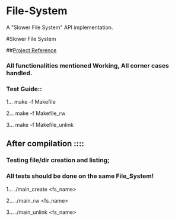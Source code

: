 # File-System
A "Slower File System" API implementation.  

#Slower File System

##[Project Reference](http://pages.cs.wisc.edu/~dusseau/Classes/CS537-F07/Projects/P4/index.html)

### All functionalities mentioned Working, All corner cases handled.

### Test Guide::

1... make -f Makefile

2... make -f Makefile_rw

3... make -f Makefile_unlink


## After compilation ::::

### Testing file/dir creation and listing;

### All tests should be done on the same File_System!


1... ./main_create <fs_name>

2... ./main_rw <fs_name>

3... ./main_unlink <fs_name>



